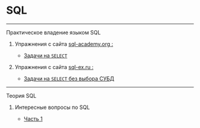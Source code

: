 # SQL
___
Практическое владение языком SQL


1) Упражнения с сайта [sql-academy.org :](https://sql-academy.org/)
    - [Задачи на `SELECT`](sql-academy.org/SELECT/Exercises.md)


2) Упражнения с сайта [sql-ex.ru :](http://sql-ex.ru)
    - [Задачи на `SELECT` без выбора СУБД](sql-ex.ru/SELECT/Exercises.md)

---

Теория SQL

1) Интересные вопросы по SQL 
   
   - [Часть 1](Theory/Lesson-1.md)  
   



